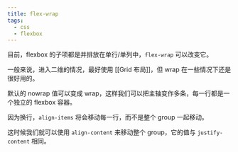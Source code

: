 ```yaml
---
title: flex-wrap
tags:
  - css
  - flexbox
---
```


目前，flexbox 的子项都是并排放在单行/单列中，`flex-wrap` 可以改变它。

一般来说，进入二维的情况，最好使用 [[Grid 布局]]，但 wrap 在一些情况下还是很好用的。

默认的 nowrap 值可以变成 wrap，这样我们可以把主轴变作多条，每一行都是一个独立的 flexbox 容器。

因为换行，`align-items` 将会移动每一行，而不是整个 group 一起移动。

这时候我们就可以使用 `align-content` 来移动整个 group，它的值与 `justify-content` 相同。
